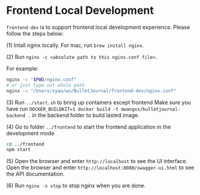 # Frontend Local Development

`frontend-dev` is to support frontend local development experience. Please follow the steps below:

(1) Intall nginx locally. For mac, run `brew install nginx`.

(2) Run `nginx -c <absolute path to this nginx.conf file>`.

For example: 

```bash
nginx -c "$PWD/nginx.conf"
# or just type out whole path
nginx -c "/Users/xyao/ws/BulletJournal/frontend-dev/nginx.conf"
```

(3) Run `../start.sh` to bring up containers except frontend
Make sure you have run `DOCKER_BUILDKIT=1 docker build -t mwangxx/bulletjournal-backend .` in the backend folder to build lasted image.

(4) Go to folder `../frontend` to start the frontend application in the development mode
```bash
cd ../frontend
npm start
```

(5) Open the browser and enter `http://localhost` to see the UI interface.
Open the browser and enter `http://localhost:8080/swagger-ui.html` to see the API documentation.

(6) Run `nginx -s stop` to stop nginx when you are done.
